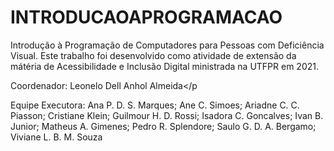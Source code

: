 # INTRODUCAOAPROGRAMACAO
Introdução à Programação de Computadores para Pessoas com Deficiência Visual.
Este trabalho foi desenvolvido como atividade de extensão da mátéria de Acessibilidade e Inclusão Digital ministrada na UTFPR em 2021.
 
Coordenador: Leonelo Dell Anhol Almeida</p

Equipe Executora: Ana P. D. S. Marques; Ane C. Simoes; Ariadne C. C. Piasson; Cristiane Klein;
Guilmour H. D. Rossi; Isadora C. Goncalves; Ivan B. Junior; Matheus A. Gimenes; Pedro R. Splendore;
Saulo G. D. A. Bergamo; Viviane L. B. M. Souza
